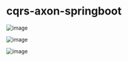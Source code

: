 # cqrs-axon-springboot

![image](https://github.com/ahmed-bulbul/cqrs-axon-springboot/assets/70557643/be2a89c2-32a3-455c-a57d-a4baf9bb179b)


![image](https://github.com/ahmed-bulbul/cqrs-axon-springboot/assets/70557643/e7d04918-62e0-4635-a5e1-3c4f5ecc25d9)

![image](https://github.com/ahmed-bulbul/cqrs-axon-springboot/assets/70557643/8e9b3578-da1f-433b-a525-2cb0c52c0809)


